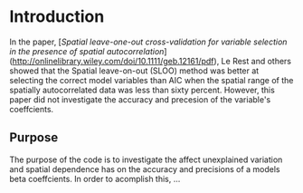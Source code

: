 Introduction
==============
In the paper, [*Spatial leave-one-out cross-validation for variable selection in the presence of spatial autocorrelation*] (http://onlinelibrary.wiley.com/doi/10.1111/geb.12161/pdf), Le Rest and others showed that the Spatial leave-on-out (SLOO) method was better at selecting the correct model variables than AIC when the spatial range of the spatially autocorrelated data was less than sixty percent. However, this paper did not investigate the accuracy and precesion of the variable's coeffcients.

Purpose
--------------
The purpose of the code is to investigate the affect unexplained variation and spatial dependence has on the accuracy and precisions of a models beta coeffcients. In order to acomplish this, ...